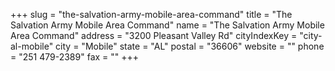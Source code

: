 +++
slug = "the-salvation-army-mobile-area-command"
title = "The Salvation Army Mobile Area Command"
name = "The Salvation Army Mobile Area Command"
address = "3200 Pleasant Valley Rd"
cityIndexKey = "city-al-mobile"
city = "Mobile"
state = "AL"
postal = "36606"
website = ""
phone = "251 479-2389"
fax = ""
+++
